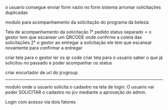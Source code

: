 o usuario consegue enviar form vazio no form sistema
arrumar solicitações duplicadas

modulo para acompanhamento da solicitação do programa da beleza:

Tela de acompanhamento da solicitação
1° pedido status separado = o gestor tem que escanear um QRCODE onde confirme a coleta das solicitações
2° o gestor ao entregar a solicitação ele tem que escanear novamente para confirmar a entregar

criar tela para o gestor ler os qr code
criar tela para o usuario saber o que já solicitou no passado e poder acompanhar os status

criar encurtador de url do jcvgroup.

****************
modulo onde o usuario solicita o cadastro na tela de login:
O usuario vai poder SOLICITAR o cadastro no jcv mediante a aprovação do admin.

Login com acesso via dois fatores